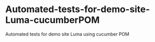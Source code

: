 # Automated-tests-for-demo-site-Luma-cucumberPOM
Automated tests for demo site Luma using cucumber POM
